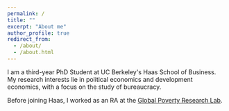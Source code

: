 ```yaml
---
permalink: /
title: ""
excerpt: "About me"
author_profile: true
redirect_from: 
  - /about/
  - /about.html
---
```



I am a third-year PhD Student at UC Berkeley's Haas School of Business. My research interests lie in political economics and development economics, with a focus on the study of bureaucracy. 

Before joining Haas, I worked as an RA at the [Global Poverty Research Lab](https://www.kellogg.northwestern.edu/research/global-poverty-research-lab.aspx). 




